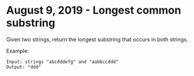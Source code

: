 # August 9, 2019 - Longest common substring

Given two strings, return the longest substring that occurs in both strings.

Example:
```
Input: strings "abcdddefg" and "aabbccddd"
Output: "ddd"
```